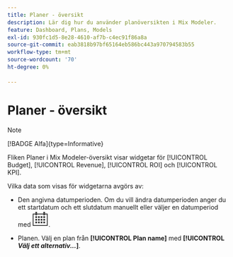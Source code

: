 ```yaml
---
title: Planer - översikt
description: Lär dig hur du använder planöversikten i Mix Modeler.
feature: Dashboard, Plans, Models
exl-id: 930fc1d5-8e28-4610-af7b-c4ec91f86a8a
source-git-commit: eab3818b97bf65164eb586bc443a970794583b55
workflow-type: tm+mt
source-wordcount: '70'
ht-degree: 0%

---
```


# Planer - översikt

>[!NOTE]
>
>[!BADGE Alfa]{type=Informative}


Fliken Planer i Mix Modeler-översikt visar widgetar för [!UICONTROL Budget], [!UICONTROL Revenue], [!UICONTROL ROI] och [!UICONTROL KPI].

Vilka data som visas för widgetarna avgörs av:

* Den angivna datumperioden. Om du vill ändra datumperioden anger du ett startdatum och ett slutdatum manuellt eller väljer en datumperiod med ![Kalender](../assets/icons/Calendar.svg).

* Planen. Välj en plan från **[!UICONTROL Plan name]** med **[!UICONTROL _Välj ett alternativ..._]**.
